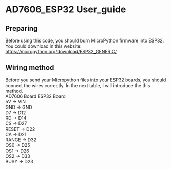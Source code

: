 # AD7606_ESP32 User_guide
## Preparing
Before using this code, you should burn MicroPython firmware into ESP32. You could download in this website: https://micropython.org/download/ESP32_GENERIC/
## Wiring method
Before you send your Micropython files into your ESP32 boards, you should connect the wires correctly. In the next table, I will introduce the this method.  
AD7606 Board    ESP32 Board  
5V          ->  VIN  
GND         ->  GND  
D7          ->  D12  
RD          ->  D14  
CS          ->  D27  
RESET       ->  D22  
CA          ->  D21  
RANGE       ->  D32  
OS0         ->  D25  
OS1         ->  D26  
OS2         ->  D33  
BUSY        ->  D23  
